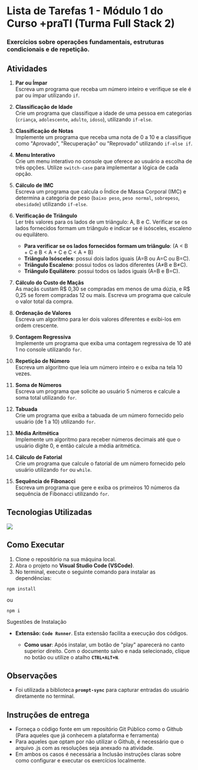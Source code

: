 # Lista de Tarefas 1 - Módulo 1 do Curso +praTI (Turma Full Stack 2)

### Exercícios sobre operações fundamentais, estruturas condicionais e de repetição.

## Atividades

1. **Par ou Ímpar**  
   Escreva um programa que receba um número inteiro e verifique se ele é par ou ímpar utilizando `if`.

2. **Classificação de Idade**  
   Crie um programa que classifique a idade de uma pessoa em categorias (`criança`, `adolescente`, `adulto`, `idoso`), utilizando `if-else`.

3. **Classificação de Notas**  
   Implemente um programa que receba uma nota de 0 a 10 e a classifique como "Aprovado", "Recuperação" ou "Reprovado" utilizando `if-else if`.

4. **Menu Interativo**  
   Crie um menu interativo no console que oferece ao usuário a escolha de três opções. Utilize `switch-case` para implementar a lógica de cada opção.

5. **Cálculo de IMC**  
   Escreva um programa que calcula o Índice de Massa Corporal (IMC) e determina a categoria de peso (`baixo peso`, `peso normal`, `sobrepeso`, `obesidade`) utilizando `if-else`.

6. **Verificação de Triângulo**  
   Ler três valores para os lados de um triângulo: A, B e C. Verificar se os lados fornecidos formam um triângulo e indicar se é isósceles, escaleno ou equilátero.
   - **Para verificar se os lados fornecidos formam um triângulo**: (A < B + C e B < A + C e C < A + B)
   - **Triângulo Isósceles**: possui dois lados iguais (A=B ou A=C ou B=C).  
   - **Triângulo Escaleno**: possui todos os lados diferentes (A≠B e B≠C).  
   - **Triângulo Equilátero**: possui todos os lados iguais (A=B e B=C).

8. **Cálculo do Custo de Maçãs**  
   As maçãs custam R$ 0,30 se compradas em menos de uma dúzia, e R$ 0,25 se forem compradas 12 ou mais. Escreva um programa que calcule o valor total da compra.

9. **Ordenação de Valores**  
   Escreva um algoritmo para ler dois valores diferentes e exibi-los em ordem crescente.

10. **Contagem Regressiva**  
   Implemente um programa que exiba uma contagem regressiva de 10 até 1 no console utilizando `for`.

11. **Repetição de Número**  
    Escreva um algoritmo que leia um número inteiro e o exiba na tela 10 vezes.

12. **Soma de Números**  
    Escreva um programa que solicite ao usuário 5 números e calcule a soma total utilizando `for`.

13. **Tabuada**  
    Crie um programa que exiba a tabuada de um número fornecido pelo usuário (de 1 a 10) utilizando `for`.

14. **Média Aritmética**  
    Implemente um algoritmo para receber números decimais até que o usuário digite 0, e então calcule a média aritmética.

15. **Cálculo de Fatorial**  
    Crie um programa que calcule o fatorial de um número fornecido pelo usuário utilizando `for` ou `while`.

16. **Sequência de Fibonacci**  
    Escreva um programa que gere e exiba os primeiros 10 números da sequência de Fibonacci utilizando `for`.

## Tecnologias Utilizadas

<p>
    <a href="https://skillicons.dev">
      <img src="https://skillicons.dev/icons?i=js,nodejs" />
    </a>
</p>

## Como Executar

1. Clone o repositório na sua máquina local.
2. Abra o projeto no **Visual Studio Code (VSCode)**.
3. No terminal, execute o seguinte comando para instalar as dependências:

<pre><code id="code">npm install</code></pre> ou <pre><code id="code">npm i</code></pre>
Sugestões de Instalação
- **Extensão:** **`Code Runner`**. Esta extensão facilita a execução dos códigos.

  - **Como usar**: Após instalar, um botão de "play" aparecerá no canto superior direito. Com o documento salvo e nada selecionado, clique no botão ou utilize o atalho **`CTRL+ALT+N`**.
  
## Observações
  - Foi utilizada a biblioteca **`prompt-sync`** para capturar entradas do usuário diretamente no terminal.

## Instruções de entrega
- Forneça o código fonte em um repositório Git Público como o Github (Para aqueles que já conhecem a plataforma e ferramenta)
- Para aqueles que optam por não utilizar o Github, é necessário que o arquivo .js com as resoluções seja anexado na atividade.
- Em ambos os casos é necessária a Inclusão instruções claras sobre como configurar e executar os exercícios localmente.


